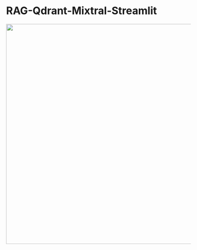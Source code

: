 # RAG-Qdrant-Mixtral-Streamlit

<p align="center">
    <img src="[https://drive.google.com/uc?id=1t5dUyJwgy2ZpDAqHXw7GhUAp2FE5BWHA](https://qdrant.tech/blog/using-qdrant-and-langchain/flow-diagram.png](https://qdrant.tech/blog/using-qdrant-and-langchain/flow-diagram.png)" width="600" />
</p>

